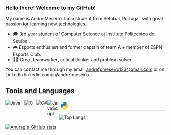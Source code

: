 ### Hello there! Welcome to my GitHub!

My name is André Meseiro. I'm a student from Setúbal, Portugal, with great passion for learning new technologies.

- 🎓 3rd year student of Computer Science at Instituto Politécnico de Setúbal.
- 🎮 Esports enthusiast and former captain of team A + member of ESPN Esports Club.
- 👨‍💻 Great teamworker, critical thinker and problem solver.

You can contact me through my email andrefpmeseiro123@gmail.com or on LinkedIn linkedin.com/in/andre-meseiro.

## Tools and Languages
[<img align="left" alt="Java" width="60px" src="https://1000logos.net/wp-content/uploads/2020/09/Java-Logo.png" />][github]
[<img align="left" alt="C" width="36px" src="https://upload.wikimedia.org/wikipedia/commons/1/19/C_Logo.png" />][github]
[<img align="left" alt="C#" width="36px" src="https://upload.wikimedia.org/wikipedia/commons/b/bd/Logo_C_sharp.svg" />][github]
[<img align="left" alt="JavaScript" width="36px" src="https://upload.wikimedia.org/wikipedia/commons/6/6a/JavaScript-logo.png" />][github]
[<img align="left" alt="Python" width="36px" src="https://raw.githubusercontent.com/github/explore/80688e429a7d4ef2fca1e82350fe8e3517d3494d/topics/python/python.png" />][github]

<br />

---

![Top Langs](https://github-readme-stats.vercel.app/api/top-langs/?username=andre-meseiro&layout=compact&theme=dark)

[![Anurag's GitHub stats](https://github-readme-stats.vercel.app/api?username=andre-meseiro&show_icons=true&theme=dark)](https://github.com/anuraghazra/github-readme-stats)

[github]: https://github.com/andre-meseiro
[linkedin]: https://www.linkedin.com/in/andre-meseiro/
